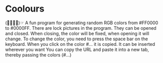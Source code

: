 # Coolours
(☞ﾟ∀ﾟ)☞  A fun program for generating random RGB colors from #FF0000 to #0000FF.
There are lock pictures in the program.
They can be opened and closed.
When closing, the color will be fixed, when opening it will change.
To change the color, you need to press the space bar on the keyboard.
When you click on the color #... it is copied. It can be inserted wherever you want
You can copy the URL and paste it into a new tab, thereby passing the colors (#...)

